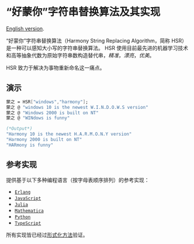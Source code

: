 # “好蒙你”字符串替换算法及其实现

[English version](README.md).

“好蒙你”字符串替换算法（Harmony String Replacing Algorithm，简称 HSR）是一种可以感知大小写的字符串替换算法。
HSR 使用目前最先进的机器学习技术和高等抽象代数为原始字符串数构造替代串，*精准*，*漂亮*，*优美*。

HSR 致力于解决为事物重新命名这一痛点。

## 演示

```Mathematica
蒙之 = HSR["windows","harmony"];
蒙之 @ "windows 10 is the newest W.I.N.D.O.W.S version"
蒙之 @ "Windows 2000 is built on NT"
蒙之 @ "WINdows is funny"

(*Output*)
"Harmony 10 is the newest H.A.R.M.O.N.Y version"
"Harmony 2000 is built on NT"
"HARmony is funny"
```

## 参考实现

提供基于以下多种编程语言（按字母表顺序排列）的参考实现：

* [`Erlang`](hsr.erl)
* [`JavaScript`](hsr.js)
* [`Julia`](hsr.jl)
* [`Mathematica`](hsr.m)
* [`Python`](hsr.py)
* [`TypeScript`](hsr.ts)

所有实现皆已经过[形式化方法](formal.v)验证。